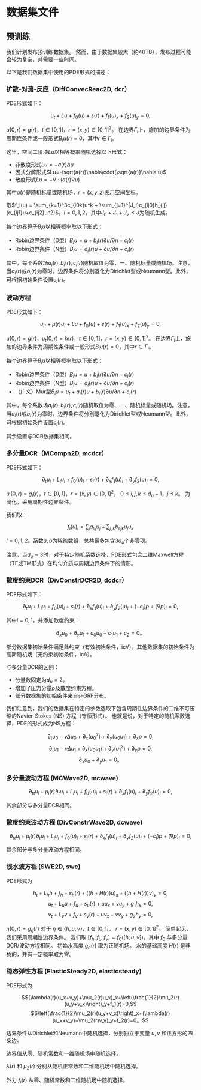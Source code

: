 # 数据集文件

## 预训练

我们计划发布预训练数据集。
然而，由于数据集较大（约40TB），发布过程可能会较为复杂，并需要一些时间。

以下是我们数据集中使用的PDE形式的描述：

### 扩散-对流-反应（DiffConvecReac2D, dcr）

PDE形式如下：

$$u_t+Lu+f_0(u)+s(r)+f_1(u)_x+f_2(u)_y=0,$$

$u(0,r)=g(r)$，$t\in[0,1]$，$r=(x,y)\in[0,1]^2$。
在边界$\Gamma_i$上，施加的边界条件为周期性条件或一般形式$B_iu(r)=0$，其中$r\in\Gamma_i$。

这里，空间二阶项$Lu$以相等概率随机选择以下形式：
- 非散度形式$Lu=-a(r)\Delta u$
- 因式分解形式$Lu=-\sqrt{a(r)}\nabla\cdot(\sqrt{a(r)}\nabla u)$
- 散度形式$Lu=-\nabla\cdot(a(r)\nabla u)$

其中$a(r)$是随机标量或随机场，$r=(x,y,z)$表示空间坐标。

取$f_i(u) = \sum_{k=1}^3c_{i0k}u^k + \sum_{j=1}^{J_i}c_{ij0}h_{ij}(c_{ij1}u+c_{ij2}u^2)$，$i=0,1,2$，其中$J_0+J_1+J_2\le J$为随机生成。

每个边界算子$B_iu$以相等概率取以下形式：
- Robin边界条件（D型）$B_iu = u + b_i(r)\partial u/\partial n + c_i(r)$
- Robin边界条件（N型）$B_iu = a_i(r)u + \partial u/\partial n + c_i(r)$

其中，每个系数场$a_i(r),b_i(r),c_i(r)$随机取值为零、一、随机标量或随机场。注意，当$a_i(r)$或$b_i(r)$为零时，边界条件将分别退化为Dirichlet型或Neumann型。此外，可根据初始条件设置$c_i(r)$。

### 波动方程

PDE形式如下：

$$u_{tt}+\mu(r)u_t+Lu+f_0(u)+s(r)+f_1(u)_x+f_2(u)_y=0,$$

$u(0,r)=g(r)$，$u_t(0,r)=h(r)$，$t\in[0,1]$，$r=(x,y)\in[0,1]^2$。
在边界$\Gamma_i$上，施加的边界条件为周期性条件或一般形式$B_iu(r)=0$，其中$r\in\Gamma_i$。

每个边界算子$B_iu$以相等概率取以下形式：
- Robin边界条件（D型）$B_iu = u + b_i(r)\partial u/\partial n + c_i(r)$
- Robin边界条件（N型）$B_iu = a_i(r)u + \partial u/\partial n + c_i(r)$
- （广义）Mur型$B_iu = u_t + a_i(r)u + b_i(r)\partial u/\partial n + c_i(r)$

其中，每个系数场$a_i(r),b_i(r),c_i(r)$随机取值为零、一、随机标量或随机场。注意，当$a_i(r)$或$b_i(r)$为零时，边界条件将分别退化为Dirichlet型或Neumann型。此外，可根据初始条件设置$c_i(r)$。

其余设置与DCR数据集相同。

### 多分量DCR（MCompn2D, mcdcr）

PDE形式如下：

$$\partial_tu_i + L_iu_i + f_0(u)_i + s_i(r) + \partial_xf_1(u)_i + \partial_yf_2(u)_i = 0,$$

$u_i(0,r)=g_i(r)$，$t\in[0,1]$，$r=(x,y)\in[0,1]^2$，
$0 \le i,j,k \le d_u-1$，$j \le k$。
为简化，采用周期性边界条件。

我们取：

$$f_l(u)_i = \sum_ja_{lij}u_j + \sum_{j,k}b_{lijk}u_ju_k$$

$l=0,1,2$。系数$a,b$为稀疏数组，总共最多包含$3d_u$个非零项。

注意，当$d_u=3$时，对于特定随机系数选择，PDE形式包含二维Maxwell方程（TE或TM形式）在均匀介质与周期边界条件下的情形。

### 散度约束DCR（DivConstrDCR2D, dcdcr）

PDE形式如下：

$$\partial_tu_i + L_iu_i + f_0(u)_i + s_i(r) + \partial_xf_1(u)_i + \partial_yf_2(u)_i + (-c_i)p + (\nabla p)_i = 0,$$

其中$i=0,1$，并添加散度约束：

$$\partial_xu_0 + \partial_yu_1 + c_0u_0 + c_1u_1 + c_2 = 0。$$

部分数据集初始条件满足此约束（有效初始条件，icV），其他数据集的初始条件为高斯随机场（无约束初始条件，icA）。

与多分量DCR的区别：
- 分量数固定为$d_u=2$。
- 增加了压力分量$p$及散度约束方程。
- 部分数据集的初始条件来自非GRF分布。

我们注意到，我们的数据集在特定的参数选取下包含周期性边界条件的二维不可压缩的Navier-Stokes (NS) 方程（守恒形式）。
也就是说，对于特定的随机系数选择，PDE的形式成为NS方程：

$$\partial_tu_0-\nu\Delta u_0+\partial_x(u_0^2)+\partial_y(u_0u_1)+\partial_xp=0,$$
$$\partial_tu_1-\nu\Delta u_1+\partial_x(u_0u_1)+\partial_y(u_1^2)+\partial_yp=0,$$
$$\partial_xu_0+\partial_yu_1=0。$$

### 多分量波动方程 (MCWave2D, mcwave)

$$\partial_{tt}u_i + \mu_i(r)\partial_tu_i + L_iu_i + f_0(u)_i + s_i(r) + \partial_xf_1(u)_i + \partial_yf_2(u)_i = 0,$$

其余部分与多分量DCR相同。

### 散度约束波动方程 (DivConstrWave2D, dcwave)

$$\partial_{tt}u_i + \mu_i(r)\partial_tu_i + L_iu_i + f_0(u)_i + s_i(r) + \partial_xf_1(u)_i + \partial_yf_2(u)_i + (-c_i)p + (\nabla p)_i = 0,$$

其余部分与多分量波动方程相同。

### 浅水波方程 (SWE2D, swe)

PDE形式为

$$h_t + L_hh + f_h + s_h(r) + ((h+H(r))u)_x + ((h+H(r))v)_y = 0,$$
$$u_t + L_uu + f_u + s_u(r) + uu_x + vu_y + g_1h_x = 0,$$
$$v_t + L_vv + f_v + s_v(r) + uv_x + vv_y + g_2h_y = 0,$$

$\eta(0,r)=g_\eta(r)$ 对于 $\eta\in\{h,u,v\}$，$t\in[0,1]$，
$r=(x,y)\in[0,1]^2$。
简单起见，我们采用周期性边界条件。
我们取 $[f_h;f_u;f_v] = f_0([h;u;v])$，其中 $f_0$ 与多分量DCR/波动方程相同。
初始水高度 $g_h(r)$ 取为正随机场。
水的基础高度 $H(r)$ 是非负的，并有一定概率取为零。

### 稳态弹性方程 (ElasticSteady2D, elasticsteady)

PDE形式为

$$(\lambda(r)(u_x+v_y)+\mu_2(r)u_x)_x+\left(\frac{1}{2}\mu_2(r)(u_y+v_x)\right)_y+f_1(r)=0,$$
$$\left(\frac{1}{2}\mu_2(r)(u_y+v_x)\right)_x+(\lambda(r)(u_x+v_y)+\mu_2(r)v_y)_y+f_2(r)=0。$$

边界条件从Dirichlet和Neumann中随机选择，分别独立于变量 $u,v$ 和正方形的四条边。

边界值从零、随机常数和一维随机场中随机选择。

$\lambda(r)$ 和 $\mu_2(r)$ 分别从随机正常数和二维随机场中随机选择。

外力 $f_i(r)$ 从零、随机常数和二维随机场中随机选择。
